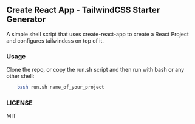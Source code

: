 ## Create React App - TailwindCSS Starter Generator
A simple shell script that uses create-react-app to create a React Project and configures tailwindcss on top of it.

### Usage
Clone the repo, or copy the run.sh script and then run with bash or any other shell:
```bash
	bash run.sh name_of_your_project
```

### LICENSE
MIT
